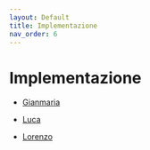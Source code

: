 ```yaml
---
layout: Default
title: Implementazione
nav_order: 6
---
```


# Implementazione

- [Gianmaria](gianmaria/Gianmaria.md)

- [Luca](Luca.md)
 
- [Lorenzo](Lorenzo.md)
